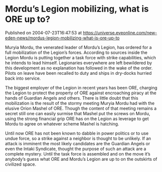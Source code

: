 # Mordu’s Legion mobilizing, what is ORE up to?
Published on 2004-07-23T16:47:53 at https://universe.eveonline.com/new-eden-news/mordus-legion-mobilizing-what-is-ore-up-to

Muryia Mordu, the venerated leader of Mordu’s Legion, has ordered for a full mobilization of the Legion’s forces. According to sources inside the Legion Mordu is putting together a task force with strike capabilities, which he intends to lead himself. Legionaries everywhere are left bewildered by this development as no explanation has followed in the wake of the order. Pilots on leave have been recalled to duty and ships in dry-docks hurried back into service.   
  
The biggest employer of the Legion in recent years has been ORE, charging the Legion to protect the property of ORE against encroaching piracy at the hands of Guardian Angels and others. There is little doubt that this mobilization is the result of the stormy meeting Muryia Mordu had with the elusive Orion Mashel of ORE. Though the content of that meeting remains a secret still one can easily surmise that Mashel put the screws on Mordu, using the strong financial grip ORE has on the Legion as leverage to get Mordu to agree on whatever scheme Mashel is hatching.   
  
Until now ORE has not been known to dabble in power politics or to use undue force, so a strike against a neighbor is thought to be unlikely. If an attack is imminent the most likely candidates are the Guardian Angels or even the Intaki Syndicate, thought the purpose of such an attack are a complete mystery. Until the task force is assembled and on the move it’s anybody’s guess what ORE and Mordu’s Legion are up to on the outskirts of civilized space.
